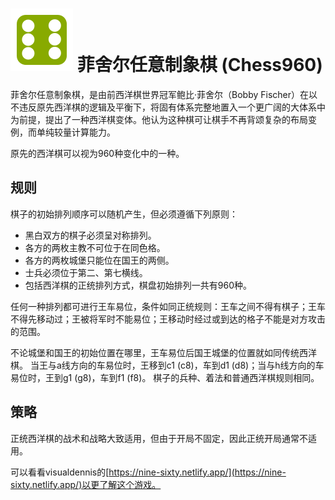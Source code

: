 # ![960](https://github.com/gbtami/pychess-variants/blob/master/static/icons/960.svg) 菲舍尔任意制象棋 (Chess960)

菲舍尔任意制象棋，是由前西洋棋世界冠军鲍比·菲舍尔（Bobby Fischer）在以不违反原先西洋棋的逻辑及平衡下，将固有体系完整地置入一个更广阔的大体系中为前提，提出了一种西洋棋变体。他认为这种棋可让棋手不再背颂复杂的布局变例，而单纯较量计算能力。

原先的西洋棋可以视为960种变化中的一种。

## 规则

棋子的初始排列顺序可以随机产生，但必须遵循下列原则：

* 黑白双方的棋子必须呈对称排列。
* 各方的两枚主教不可位于在同色格。
* 各方的两枚城堡只能位在国王的两侧。
* 士兵必须位于第二、第七横线。
* 包括西洋棋的正统排列方式，棋盘初始排列一共有960种。

任何一种排列都可进行王车易位，条件如同正统规则：王车之间不得有棋子；王车不得先移动过；王被将军时不能易位；王移动时经过或到达的格子不能是对方攻击的范围。

不论城堡和国王的初始位置在哪里，王车易位后国王城堡的位置就如同传统西洋棋。
当王与a线方向的车易位时，王移到c1 (c8)，车到d1 (d8)；当与h线方向的车易位时，王到g1 (g8)，车到f1 (f8)。
棋子的兵种、着法和普通西洋棋规则相同。

## 策略

正统西洋棋的战术和战略大致适用，但由于开局不固定，因此正统开局通常不适用。

可以看看visualdennis的[https://nine-sixty.netlify.app/](https://nine-sixty.netlify.app/)以更了解这个游戏。